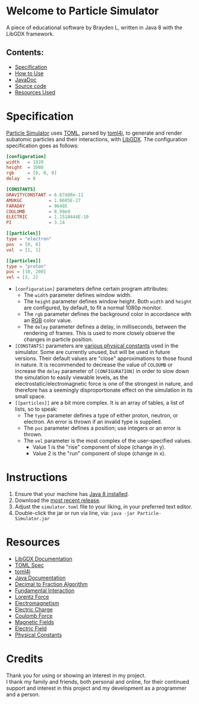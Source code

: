 # Welcome to Particle Simulator
A piece of educational software by Brayden L, written in Java 8 with the LibGDX framework.
## Contents:
- [Specification](#specification)
- [How to Use](#instructions)
- [JavaDoc](javadoc/index.html)
- [Source code](https://github.com/Brayden-L/Particle-Simulator)
- [Resources Used](#resources)

# Specification
[Particle Simulator](https://github.com/Brayden-L/Particle-Simulator) uses [TOML](https://toml.io/), 
parsed by [toml4j](https://github.com/mwanji/toml4j), to generate and render subatomic particles and their 
interactions, with [LibGDX](https://libgdx.com/). The configuration specification goes as follows:
```toml
[configuration]
width   = 1920
height  = 1080
rgb     = [0, 0, 0]
delay   = 0

[CONSTANTS]
GRAVITYCONSTANT = 6.67408e-11
AMUKGC          = 1.6605E-27
FARADAY         = 96485
COULOMB         = 8.99e9
ELECTRIC        = 1.1510444E-10
PI              = 3.14

[[particles]]
type = "electron"
pos  = [0, 0]
vel  = [1, 1]

[[particles]]
type = "proton"
pos = [10, 200]
vel = [3, 2]
```
- `[configuration]` parameters define certain program attributes:
  - The `width` parameter defines window width.
  - The `height` parameter defines window height. Both `width` and `height` are configured, by default, 
to fit a normal 1080p monitor.
  - The `rgb` parameter defines the background color in accordance with an [RGB]() color value.
  - The `delay` parameter defines a delay, in milliseconds, between the rendering of frames. This is used to more 
closely observe the changes in particle position.
- `[CONSTANTS]` parameters are [various physical constants](https://www.britannica.com/science/physical-constant) used 
in the simulator. Some are currently unused, but will be used in future versions. Their default values are "close" 
approximations to those found in nature. It is recommended to decrease the value of `COLOUMB` or increase the `delay` 
parameter of `[CONFIGURATION]` in order to slow down the simulation to easily viewable levels, as the 
electrostatic/electromagnetic force is one of the strongest in nature, and therefore has a seemingly disproportionate 
effect on the simulation in its small space.
- `[[particles]]` are a bit more complex. It is an array of tables, a list of lists, so to speak:
  - The `type` parameter defines a type of either proton, neutron, or electron. An error is thrown if an invalid type 
is supplied.
  - The `pos` parameter defines a position; use integers or an error is thrown.
  - The `vel` parameter is the most complex of the user-specified values.
    - Value 1 is the "rise" component of slope (change in y).
    - Value 2 is the "run" component of slope (change in x).
    
# Instructions
1. Ensure that your machine has [Java 8 installed](https://www.java.com/en/download/manual.jsp).
2. Download the [most recent release](https://github.com/Brayden-L/Particle-Simulator/releases).
3. Adjust the `simulator.toml` file to your liking, in your preferred text editor.
4. Double-click the jar or run via line, via: `java -jar Particle-Simulator.jar`

# Resources
- [LibGDX Documentation](https://libgdx.com/wiki/)
- [TOML Spec](https://toml.io/en/)
- [toml4j](https://github.com/mwanji/toml4j)
- [Java Documentation](https://docs.oracle.com/en/java/)
- [Decimal to Fraction Algorithm](https://stackoverflow.com/questions/5124743/algorithm-for-simplifying-decimal-to-fractions)
- [Fundamental Interaction](https://en.wikipedia.org/wiki/Fundamental_interaction)
- [Lorentz Force](https://www.britannica.com/science/Lorentz-force)
- [Electromagnetism](https://www.britannica.com/science/electromagnetism)
- [Electric Charge](https://www.britannica.com/science/electric-charge)
- [Coulomb Force](https://www.britannica.com/science/Coulomb-force)
- [Magnetic Fields](https://www.britannica.com/science/magnetic-field)
- [Electric Field](https://www.britannica.com/science/electric-field)
- [Physical Constants](https://www.britannica.com/science/physical-constant)

# Credits
Thank you for using or showing an interest in my project. \
I thank my family and friends, both personal and online, for their continued support and interest in this project and my 
development as a programmer and a person.